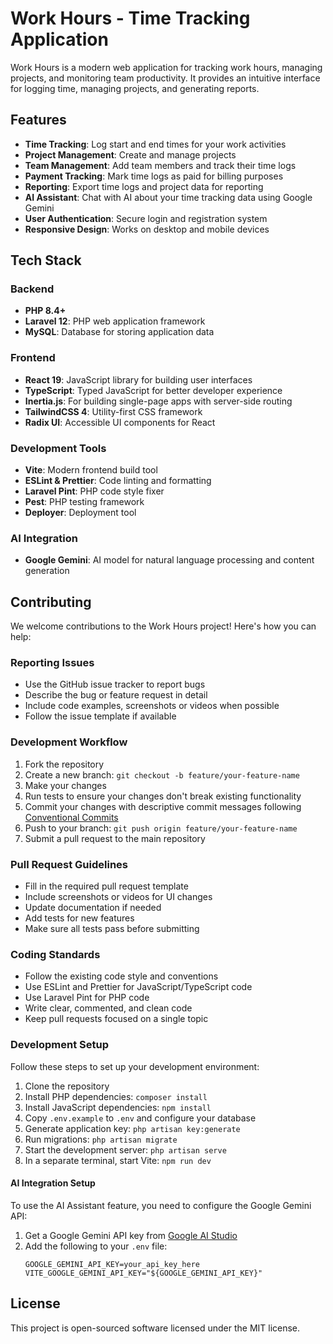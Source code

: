 # Work Hours - Time Tracking Application

Work Hours is a modern web application for tracking work hours, managing projects, and monitoring team productivity. It provides an intuitive interface for logging time, managing projects, and generating reports.

## Features

- **Time Tracking**: Log start and end times for your work activities
- **Project Management**: Create and manage projects
- **Team Management**: Add team members and track their time logs
- **Payment Tracking**: Mark time logs as paid for billing purposes
- **Reporting**: Export time logs and project data for reporting
- **AI Assistant**: Chat with AI about your time tracking data using Google Gemini
- **User Authentication**: Secure login and registration system
- **Responsive Design**: Works on desktop and mobile devices

## Tech Stack

### Backend
- **PHP 8.4+**
- **Laravel 12**: PHP web application framework
- **MySQL**: Database for storing application data

### Frontend
- **React 19**: JavaScript library for building user interfaces
- **TypeScript**: Typed JavaScript for better developer experience
- **Inertia.js**: For building single-page apps with server-side routing
- **TailwindCSS 4**: Utility-first CSS framework
- **Radix UI**: Accessible UI components for React

### Development Tools
- **Vite**: Modern frontend build tool
- **ESLint & Prettier**: Code linting and formatting
- **Laravel Pint**: PHP code style fixer
- **Pest**: PHP testing framework
- **Deployer**: Deployment tool

### AI Integration
- **Google Gemini**: AI model for natural language processing and content generation

## Contributing

We welcome contributions to the Work Hours project! Here's how you can help:

### Reporting Issues

- Use the GitHub issue tracker to report bugs
- Describe the bug or feature request in detail
- Include code examples, screenshots or videos when possible
- Follow the issue template if available

### Development Workflow

1. Fork the repository
2. Create a new branch: `git checkout -b feature/your-feature-name`
3. Make your changes
4. Run tests to ensure your changes don't break existing functionality
5. Commit your changes with descriptive commit messages following [Conventional Commits](https://www.conventionalcommits.org/)
6. Push to your branch: `git push origin feature/your-feature-name`
7. Submit a pull request to the main repository

### Pull Request Guidelines

- Fill in the required pull request template
- Include screenshots or videos for UI changes
- Update documentation if needed
- Add tests for new features
- Make sure all tests pass before submitting

### Coding Standards

- Follow the existing code style and conventions
- Use ESLint and Prettier for JavaScript/TypeScript code
- Use Laravel Pint for PHP code
- Write clear, commented, and clean code
- Keep pull requests focused on a single topic

### Development Setup

Follow these steps to set up your development environment:

1. Clone the repository
2. Install PHP dependencies: `composer install`
3. Install JavaScript dependencies: `npm install`
4. Copy `.env.example` to `.env` and configure your database
5. Generate application key: `php artisan key:generate`
6. Run migrations: `php artisan migrate`
7. Start the development server: `php artisan serve`
8. In a separate terminal, start Vite: `npm run dev`

#### AI Integration Setup

To use the AI Assistant feature, you need to configure the Google Gemini API:

1. Get a Google Gemini API key from [Google AI Studio](https://makersuite.google.com/app/apikey)
2. Add the following to your `.env` file:
   ```
   GOOGLE_GEMINI_API_KEY=your_api_key_here
   VITE_GOOGLE_GEMINI_API_KEY="${GOOGLE_GEMINI_API_KEY}"
   ```

## License

This project is open-sourced software licensed under the MIT license.

